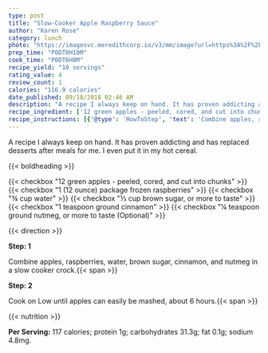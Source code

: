 ```yaml
---
type: post
title: "Slow-Cooker Apple Raspberry Sauce"
author: "Karen Rose"
category: lunch
photo: "https://imagesvc.meredithcorp.io/v3/mm/image?url=https%3A%2F%2Fimages.media-allrecipes.com%2Fuserphotos%2F1166107.jpg"
prep_time: "P0DT0H10M"
cook_time: "P0DT6H0M"
recipe_yield: "10 servings"
rating_value: 4
review_count: 1
calories: "116.9 calories"
date_published: 09/18/2018 02:46 AM
description: "A recipe I always keep on hand. It has proven addicting and has replaced desserts after meals for me. I even put it in my hot cereal."
recipe_ingredient: ['12 green apples - peeled, cored, and cut into chunks', '1 (12 ounce) package frozen raspberries', '¾ cup water', '⅓ cup brown sugar, or more to taste', '1 teaspoon ground cinnamon', '¼ teaspoon ground nutmeg, or more to taste']
recipe_instructions: [{'@type': 'HowToStep', 'text': 'Combine apples, raspberries, water, brown sugar, cinnamon, and nutmeg in a slow cooker crock.\n'}, {'@type': 'HowToStep', 'text': 'Cook on Low until apples can easily be mashed, about 6 hours.\n'}]
---
```


A recipe I always keep on hand. It has proven addicting and has replaced desserts after meals for me. I even put it in my hot cereal. 

{{< boldheading >}}

{{< checkbox "12  green apples - peeled, cored, and cut into chunks" >}}
{{< checkbox "1 (12 ounce) package frozen raspberries" >}}
{{< checkbox "¾ cup water" >}}
{{< checkbox "⅓ cup brown sugar, or more to taste" >}}
{{< checkbox "1 teaspoon ground cinnamon" >}}
{{< checkbox "¼ teaspoon ground nutmeg, or more to taste  (Optional)" >}}


{{< direction >}}

**Step: 1**

Combine apples, raspberries, water, brown sugar, cinnamon, and nutmeg in a slow cooker crock.{{< span >}}

**Step: 2**

Cook on Low until apples can easily be mashed, about 6 hours.{{< span >}}

{{< nutrition >}}

**Per Serving:** 117 calories; protein 1g; carbohydrates 31.3g; fat 0.1g; sodium 4.8mg.